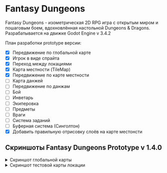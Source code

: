 # Fantasy Dungeons
Fantasy Dungeons - изометрическая 2D RPG игра с открытым миром и пошаговым боем, вдохновлённая настольной Dungeons & Dragons. Разрабатывается на движке Godot Engine v 3.4.2

План разработки prototype версии:
- [X] Передвижение по глобальной карте
- [X] Игрок в виде спрайта
- [X] Переход между локациями
- [X] Карта местности (TileMap)
- [X] Передвижение по карте местности
- [ ] Карта данжей
- [ ] Передвижение по данжам
- [ ] Бой
- [ ] Инветарь
- [ ] Экиперовка
- [ ] Предметы
- [ ] Враги
- [ ] Система заданий
- [ ] Буферная система (Синголтон)
- [X] Добавить правильную отрисовку слоёв на карте местонсти

## Скриншоты Fantasy Dungeons Prototype v 1.4.0
<details>
  <summary>Скриншот глобальной карты</summary>
  
  ![Скриншот глобальной карты](https://github.com/xWolframx/FantasyDungeons/raw/main/Screenshot/GlobalMapWIP.PNG)
  
</details>
<details>
  <summary>Скриншот тестовой карты локации</summary>
  
  ![Скриншот тестовой карты локации](https://github.com/xWolframx/FantasyDungeons/raw/main/Screenshot/LocationMapWIP.png)
  
</details>
